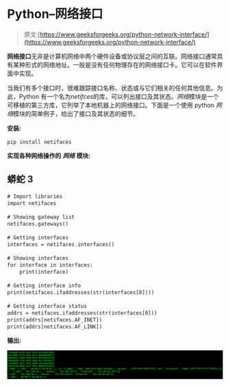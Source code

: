 # Python–网络接口

> 原文:[https://www.geeksforgeeks.org/python-network-interface/](https://www.geeksforgeeks.org/python-network-interface/)

**网络接口**无非是计算机网络中两个硬件设备或协议层之间的互联。网络接口通常具有某种形式的网络地址。一般是没有任何物理存在的网络接口卡。它可以在软件界面中实现。

当我们有多个接口时，很难跟踪接口名称、状态或与它们相关的任何其他信息。为此，Python 有一个名为*netifces*的库，可以列出接口及其状态。*网络*模块是一个可移植的第三方库，它列举了本地机器上的网络接口。下面是一个使用 python *网络*模块的简单例子，给出了接口及其状态的细节。

**安装:**

```
pip install netifaces
```

**实现各种网络操作的** ***网络*** **模块:**

## 蟒蛇 3

```
# Import libraries
import netifaces

# Showing gateway list
netifaces.gateways()

# Getting interfaces
interfaces = netifaces.interfaces()

# Showing interfaces
for interface in interfaces:
    print(interface)

# Getting interface info
print(netifaces.ifaddresses(str(interfaces[0])))

# Getting interface status
addrs = netifaces.ifaddresses(str(interfaces[0]))
print(addrs[netifaces.AF_INET])
print(addrs[netifaces.AF_LINK])
```

**输出:**

![](img/1cd43203242eb24203bf6b42a1c1429d.png)